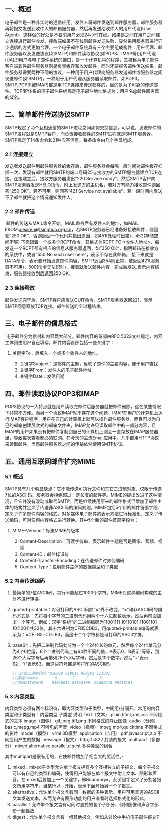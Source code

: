 ## 一、概述

​	电子邮件是一种非实时的通信应用。发件人将邮件发送到邮件服务器，邮件服务器再将报文发送到收件人的邮箱服务器，然后再发送给收件人的用户代理(User Agent)，这样做的好处是不要求用户必须24小时在线。如果是之间在用户之间建立连接进行邮件收发，接收端如果不在线则邮件发送失败，显然采用服务器进行异步通信的方式更加合理。
​	一个电子邮件系统具有三个主要组成构件：用户代理、邮件服务器以及发送协议(如SMTP)和邮件读取协议(如POP3、IMAP等)
​	用户代理(UA)即用户与电子邮件系统的接口，是一个计算机中的程序，又被称为电子邮件客户端软件
​	邮件服务器则是负责缓存和收发邮件，同时还要报告邮件传送结果。邮件服务器需要两种不同的协议，一种用于用户代理向服务器发送邮件或服务器之间发送邮件(如SMTP)，一种用于用户代理从服务器读取邮件，如POP3。SMTP,POP3(或IMAP)都是用TCP连接来传送邮件的，目的是为了可靠的传送邮件。
​	TCP/IP体系的电子邮件系统规定电子邮件地址格式为：用户名@邮件服务器的域名。

## 二、简单邮件传送协议SMTP

​	SMTP规定了两个互相通信的SMTP进程之间如何交换信息，可以说，发送邮件的SMTP进程就是SMTP客户，而负责接收邮件的SMTP进程就是SMTP服务器。SMTP规定了14条命令和21种应答信息，每条命令由几个字母组成。

### 2.1 连接建立

​	发送者发送邮件到邮件服务器的缓存后，邮件服务器会每隔一段时间对邮件缓存扫描一次，发现有邮件就用SMTP的端口号码25与接收方的SMTP服务器建立TCP连接。连接建立后，接收方服务器发出“220 Service ready”，然后SMTP客户向SMTP服务器发送HELO指令，附上发送方的主机名，若对方有能力接收邮件则回答“250 OK"。若不可用，则回答”421 Service not available“。若一段时间内发送不了邮件就把这个情况通知发件人。

### 2.2 邮件传送

​	邮件的传送从MAIL命令开始。MAIL命令后有发件人的地址，如MAIL FROM:<xiexiren@tsinghua.org.cn>，若SMTP服务器已经准备好接收邮件，则回答”250 OK“，否则返回一个代码并指出原因，如451(处理时出错)，452(存储空间不够)
​	下面跟着一个或多个RCPT命令，其格式为RCPT TO:<收件人地址>，每发送一个RCPT都有相应的信息从服务器返回，如”250 OK“，指明邮箱在接收方的系统中，或者“550 No such user here”，表示不存在此邮箱。
​	接下来就是DATA命令，表示要开始发送邮件内容。SMTP返回354则正常，若返回421(服务器不可用)，500(命令无法识别)，接着就发送邮件内容，完成后发送<CRLF>.<CRLF>表示内容结束，服务器接收到后返回250 OK。

### 2.3 连接释放

​	邮件发送完毕后，SMTP客户应发送QUIT命令，SMTP服务器返回221，表示SMTP同意释放TCP连接。邮件传送的全过程结束。

## 三、电子邮件的信息格式

​	电子邮件分为信封和内容两大部分。邮件内容的首部由RFC 5322文档规定，内容主体则由用户自己填写。邮件内容首部包括一些关键字：

1.  关键字To：后填入一个或多个收件人的地址。

 	2. 关键字Subject：是邮件的主题，反映了邮件的主要内容，便于用户查找
 	3. 关键字From：发件人的电子邮件地址
 	4. 关键字Date：发信日期

## 四、邮件读取协议POP3和IMAP

​	POP3协议的一大特点就是用户读取完邮件后服务器就把邮件删除，这在某些情况下非常不方便。而另一个协议IMAP就不存在这个问题，IMAP在用户的计算机上运行IMAP客户程序，用户在自己的计算机上就可以操作邮件服务器，而且可以为自己的邮箱创建层次式的邮箱文件夹，IMAP允许只读取邮件中的一部分内容，且IMAP的用户如果没有把邮件复制到自己的计算机上则会一直存放在IMAP服务器里，导致每次查看都必须联网。
​	在今天的主流Email应用中，几乎都用HTTP协议来读取邮件，当然邮件服务器之间的传输依然使用SMTP协议。

## 五、通用互联网邮件扩充MIME

### 5.1 概述

​	SMTP具有几个明显缺点：它不能传送可执行文件和其它二进制对象、仅限于传送7位的ASCII码、服务器会拒绝超过一定长度的邮件等。MIME的提出改进了这种情况，且它并没有改动或取代SMTP，而是继续使用原来的邮件格式但增加了邮件主体的结构并定义了传送非ASCII码的编码规则。MIME包括5个新的邮件首部字段、定义了许多邮件内容的格式，对多媒体电子邮件的表示方法进行标准化、定义了传送编码，可对任何内容格式进行转换。其中5个新的邮件首部字段为：

1. MIME-Version：标志MIME的版本

 	2. Content-Description：可读字符串，表示邮件主题是否是图像、音频、视频
 	3. Content-ID：邮件标识符
 	4. Content-Transfer-Encoding：在传送邮件时如何编码
 	5. Content-Type：说明邮件主体的数据类型和子类型

### 5.2 内容传送编码

 1.    最简单的7位ASCII码，每行不能超过1000个字符。MIME对这种编码构成的主体不进行转换。

 2.    quoted-printable：对可打印的ASCII码除“=”外不改变，“=”和非ASCII码的编码方式是：先将每个字节的二进制代码用两个十六进制数表示，然后再前面加上一个等号。例如：汉字“系统”的二进制编码为11001111 10110101 11001101 10110011共32位，其十六进制为CFB5CDB3，用quoted-printable编码就表示为：=CF=B5=CD=B3，而这十二个字符都是可打印的ASCII字符。

 3.    base64：先把二进制代码划分为一个个24位长的单元，然后每个24位单元分为4个6位组，6个二进制代码工有64种不同的值，A表示0，B表示1等等，到26个大写字母后再排列26个小写字母，然后是10个数字，然后“+”表示62，“/”表示63。而这些符号都是可打印的ASCII码。

       ```C
       // 24位二进制代码：010010 010011 000101 111001
       //换成base64：		S		T	  F		5
       //用ASCII码发送	  01010011 01010100  01000110 00110101
       ```

### 5.3 内容类型

​	内容类型必须有两个标识符，即内容类型和子类型，中间用/分隔开。常用的内容类型和子类型有：
​		内容类型										子类型										说明
​		text（文本）                              plain,html,xml,css                          不同格式的文本
​		image（图像）                         gif,jpeg,tiff,png                                不同格式的静止图像
​		audio（音频）						  basic,mepg,mp4							 可听见的声音
​		video（视频）						  mpeg,mp4,quicktime					   不同格式的影片
​		model（模型）						 vrml												 3D模型
​		application（应用）				  pdf,javascript,zip							 不同应用产生的数据
​		message（报文）					 http,rfc822									   封装的报文
​		multipart（多部分）		mixed,alternative,parallel,digest				多种类型的组合

其中multipart是很有用的，它使邮件增加了相当大的灵活性。·

1.  mixed：mixed子类型允许单个报文拥有多个互相独立的子报文，每个子报文可以有自己的类型和编码，使得用户能够在单个报文中附上文本、图形和声音。在mixed后要加上一个关键字，即Boundary=，此关键字定义了分割各报文所用字符串，当某行以--开始，表示下面开始另一个子报文。
2.  alternative：允许单个报文含有同一数据的多种表示。用户可用普通的ASCII文本发送文本，从而允许有图形功能的用户查看时选择格式化的形式。
3.  parallel：允许单个报文含有可同时显式的各个子部分，例如图像和声音字部份一起播放
4.  digest：允许单个报文含有一组其他报文，例如从讨论中手机电子邮件报文7